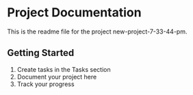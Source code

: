 # Project Documentation 
 
This is the readme file for the project new-project-7-33-44-pm. 
 
## Getting Started 
 
1. Create tasks in the Tasks section 
2. Document your project here 
3. Track your progress 

